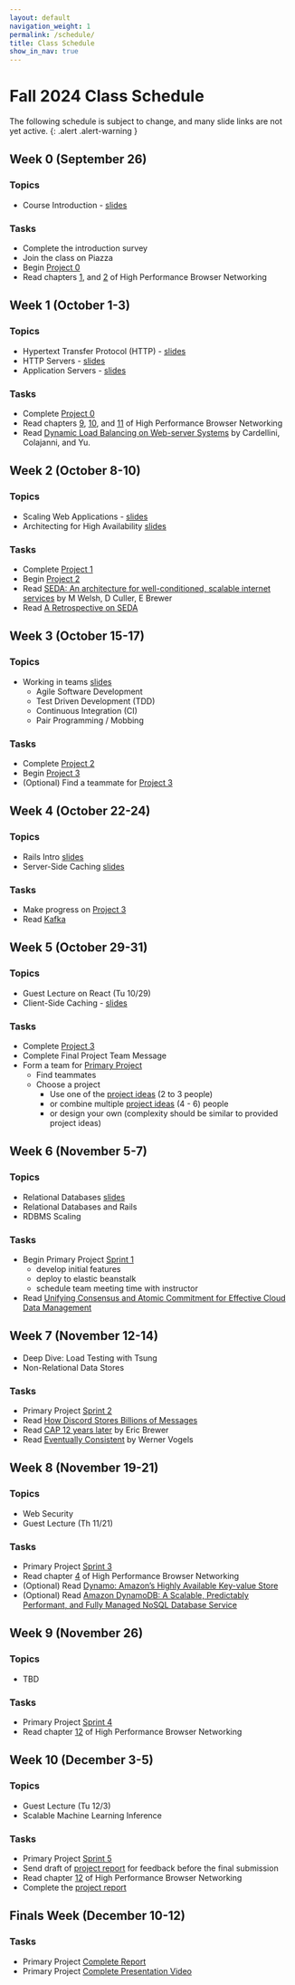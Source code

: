 ```yaml
---
layout: default
navigation_weight: 1
permalink: /schedule/
title: Class Schedule
show_in_nav: true
---
```


# Fall 2024 Class Schedule

The following schedule is subject to change, and many slide links are not yet active.
{: .alert .alert-warning }

<div class="week">

## Week 0 (September 26)

### Topics

- Course Introduction - [slides](/slides/2024f/01_course_introduction/index.html)

### Tasks

- Complete the introduction survey
- Join the class on Piazza
- Begin [Project 0](/project0/)
- Read chapters [1](https://hpbn.co/primer-on-latency-and-bandwidth/), and
  [2](https://hpbn.co/building-blocks-of-tcp/) of High Performance Browser Networking

</div>

<div class="week">

## Week 1 (October 1-3)

### Topics

- Hypertext Transfer Protocol (HTTP) - [slides](/slides/2024f/02_http/index.html)
- HTTP Servers - [slides](/slides/2024f/03_http_servers/index.html)
- Application Servers - [slides](/slides/2024f/04_application_servers/index.html)

### Tasks

- Complete [Project 0](/project0/)
- Read chapters [9](https://hpbn.co/brief-history-of-http/),
  [10](https://hpbn.co/primer-on-web-performance/), and
  [11](https://hpbn.co/http1x/) of High Performance Browser Networking
- Read [Dynamic Load Balancing on Web-server
  Systems](http://www.ics.uci.edu/~cs230/reading/DLB.pdf) by Cardellini,
  Colajanni, and Yu.

</div>
<div class="week">

## Week 2 (October 8-10)

### Topics

- Scaling Web Applications - [slides](/slides/2024f/05_scaling_web_applications/index.html)
- Architecting for High Availability [slides](/slides/2024f/06_high_availability/index.html)

### Tasks

- Complete [Project 1](/project1/)
- Begin [Project 2](/project2/)
- Read [SEDA: An architecture for well-conditioned, scalable internet services](http://nms.lcs.mit.edu/~kandula/projects/killbots/killbots_files/seda-sosp01.pdf) by M Welsh, D Culler, E Brewer
- Read [A Retrospective on SEDA](https://matt-welsh.blogspot.com/2010/07/retrospective-on-seda.html)

</div>
<div class="week">

## Week 3 (October 15-17)

### Topics

- Working in teams [slides](/slides/2024f/07_agile_tdd_pairing/index.html)
  - Agile Software Development
  - Test Driven Development (TDD)
  - Continuous Integration (CI)
  - Pair Programming / Mobbing

### Tasks

- Complete [Project 2](/project2/)
- Begin [Project 3](/project3/)
- (Optional) Find a teammate for [Project 3](/project3/)

</div>
<div class="week">

## Week 4 (October 22-24)

### Topics

<!-- - #### Monday: Frontend React Deep Dive by David Acevedo -->
- Rails Intro [slides](/slides/2024f/rails_introduction/index.html)
- Server-Side Caching [slides](/slides/2024f/09_server_caching/)

### Tasks

- Make progress on [Project 3](/project3/)
- Read [Kafka](https://www.microsoft.com/en-us/research/wp-content/uploads/2017/09/Kafka.pdf)

</div>
<div class="week">

## Week 5 (October 29-31)

### Topics

- Guest Lecture on React (Tu 10/29)
- Client-Side Caching - [slides](/slides/2024f/08_client_caching_cdn/index.html)

### Tasks

- Complete [Project 3](/project3/)
- Complete Final Project Team Message
- Form a team for [Primary Project](/project/)
  - Find teammates
  - Choose a project
    - Use one of the [project ideas](/project/#project-ideas) (2 to 3 people)
    - or combine multiple [project ideas](/project/#project-ideas) (4 - 6) people
    - or design your own (complexity should be similar to provided project ideas)

</div>
<div class="week">

## Week 6 (November 5-7)

### Topics

<!-- - #### Wednesday November 15: Zoom Guest Lecture -->
- Relational Databases [slides](/slides/2024f/11_relational_databases/index.html)
- Relational Databases and Rails
- RDBMS Scaling

### Tasks

- Begin Primary Project [Sprint 1](/project/#sprint-1-week-6)
  - develop initial features
  - deploy to elastic beanstalk
  - schedule team meeting time with instructor
- Read [Unifying Consensus and Atomic Commitment for Effective
  Cloud Data Management](http://www.vldb.org/pvldb/vol12/p611-maiyya.pdf)

</div>
<div class="week">

## Week 7 (November 12-14)

<!-- - #### Wednesday November 22: Zoom Guest Lecture -->

- Deep Dive: Load Testing with Tsung
- Non-Relational Data Stores

### Tasks

- Primary Project [Sprint 2](/project/#sprint-2-week-7)
- Read [How Discord Stores Billions of Messages
  ](https://discord.com/blog/how-discord-stores-billions-of-messages)
- Read [CAP 12 years
  later](http://www.realtechsupport.org/UB/NP/Numeracy_CAP%2B12Years_2012.pdf)
  by Eric Brewer
- Read [Eventually
  Consistent](http://www.scalableinternetservices.com/slides/vogels.pdf) by
  Werner Vogels

</div>
<div class="week">

## Week 8 (November 19-21)

### Topics

<!-- - #### Wednesday November 29: Zoom Guest Lecture -->
- Web Security
- Guest Lecture (Th 11/21)

### Tasks

- Primary Project [Sprint 3](/project/#sprints-345-weeks-8910)
- Read chapter [4](https://hpbn.co/transport-layer-security-tls/) of High
  Performance Browser Networking
- (Optional) Read [Dynamo: Amazon’s Highly Available Key-value Store
  ](https://www.allthingsdistributed.com/files/amazon-dynamo-sosp2007.pdf)
- (Optional) Read [Amazon DynamoDB: A Scalable, Predictably
  Performant, and Fully Managed NoSQL
  Database Service](https://www.usenix.org/system/files/atc22-elhemali.pdf)

</div>
<div class="week">

## Week 9 (November 26)

### Topics

<!-- - #### Wednesday December 6: Zoom Guest Lecture -->
- TBD

### Tasks

- Primary Project [Sprint 4](/project/#sprints-345-weeks-8910)
- Read chapter [12](https://hpbn.co/http2/) of High Performance Browser Networking

</div>
<div class="week">

## Week 10 (December 3-5)

### Topics

- Guest Lecture (Tu 12/3)
- Scalable Machine Learning Inference

### Tasks

- Primary Project [Sprint 5](/project/#sprints-345-weeks-8910)
- Send draft of [project report](/project/#report) for feedback before the final submission
- Read chapter [12](https://hpbn.co/http2/) of High Performance Browser Networking
- Complete the [project report](/project/#report)

</div>
<div class="week">

## Finals Week (December 10-12)

### Tasks

- Primary Project [Complete Report](/project/#report)
- Primary Project [Complete Presentation Video](/project/#video)

</div>
